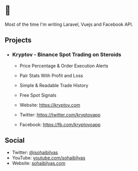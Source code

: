 # :wave:
Most of the time I'm writing Laravel, Vuejs and Facebook API.

## Projects

- ### Kryptov - Binance Spot Trading on Steroids
  - Price Percentage & Order Execution Alerts
  - Pair Stats With Profit and Loss
  - Simple & Readable Trade History
  - Free Spot Signals

  - Website: https://kryptov.com
  - Twitter: https://twitter.com/kryptovapp
  - Facebook: https://fb.com/kryptovoapp

## Social
- Twitter: [@isohaibilyas](https://twitter.com/isohaibilyas)
- YouTube: [youtube.com/sohaibilyas](https://youtube.com/sohaibilyas)
- Website: [sohaibilyas.com](https://sohaibilyas.com)
